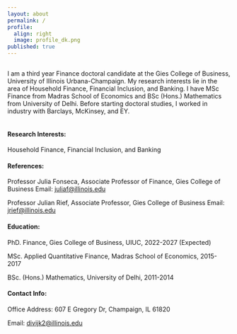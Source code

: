```yaml
---
layout: about
permalink: /
profile:
  align: right
  image: profile_dk.png
published: true
---
```

<hr style="line-height: 2px; visibility:hidden;" />

I am a third year Finance doctoral candidate at the Gies College of Business, University of Illinois Urbana-Champaign. 
My research interests lie in the area of Household Finance, Financial Inclusion, and Banking. I have MSc Finance from Madras School of Economics and BSc (Hons.) Mathematics from University of Delhi. Before starting doctoral studies, I worked in industry with Barclays, McKinsey, and EY. 
<hr style="line-height: 4px; visibility:hidden;" />

#### Research Interests:
Household Finance, Financial Inclusion, and Banking

#### References:
Professor Julia Fonseca, Associate Professor of Finance, Gies College of Business
Email: juliaf@illinois.edu

Professor Julian Rief, Associate Professor, Gies College of Business
Email: jrief@illinois.edu

#### Education:
PhD. Finance, Gies College of Business, UIUC, 2022-2027 (Expected)

MSc. Applied Quantitative Finance, Madras School of Economics, 2015-2017

BSc. (Hons.) Mathematics, University of Delhi, 2011-2014

#### Contact Info:
Office Address: 607 E Gregory Dr, Champaign, IL 61820

Email: divijk2@illinois.edu
